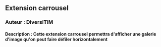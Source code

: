 ## Extension carrousel
### Auteur : DiversiTIM
#### Description : Cette extension carrousel permettra d'afficher une galerie d'image qu'on peut faire défiler horizontalement
